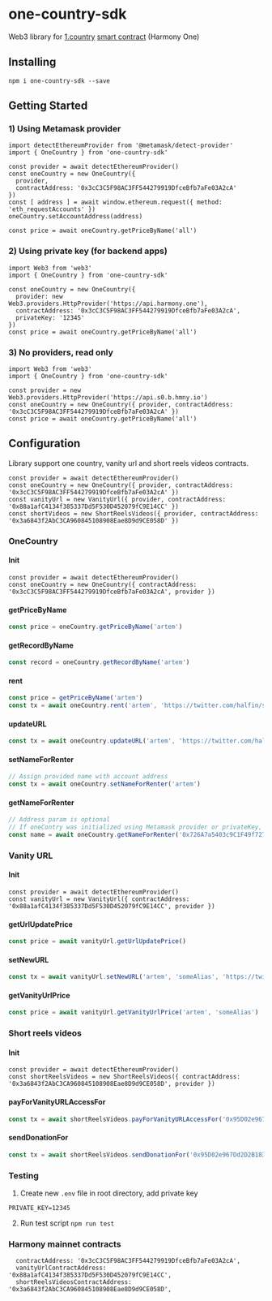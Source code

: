 # one-country-sdk

Web3 library for [1.country](https://1.country/) [smart contract](https://github.com/harmony-one/.1.country) (Harmony One)

## Installing
```shell
npm i one-country-sdk --save
```

## Getting Started
### 1) Using Metamask provider
```shell
import detectEthereumProvider from '@metamask/detect-provider'
import { OneCountry } from 'one-country-sdk'

const provider = await detectEthereumProvider()
const oneCountry = new OneCountry({
  provider,
  contractAddress: '0x3cC3C5F98AC3FF544279919DfceBfb7aFe03A2cA'
})
const [ address ] = await window.ethereum.request({ method: 'eth_requestAccounts' })
oneCountry.setAccountAddress(address)

const price = await oneCountry.getPriceByName('all')
```

### 2) Using private key (for backend apps)
```shell
import Web3 from 'web3'
import { OneCountry } from 'one-country-sdk'

const oneCountry = new OneCountry({
  provider: new Web3.providers.HttpProvider('https://api.harmony.one'),
  contractAddress: '0x3cC3C5F98AC3FF544279919DfceBfb7aFe03A2cA',
  privateKey: '12345'
})
const price = await oneCountry.getPriceByName('all')
```

### 3) No providers, read only
```shell
import Web3 from 'web3'
import { OneCountry } from 'one-country-sdk'

const provider = new Web3.providers.HttpProvider('https://api.s0.b.hmny.io')
const oneCountry = new OneCountry({ provider, contractAddress: '0x3cC3C5F98AC3FF544279919DfceBfb7aFe03A2cA' })
const price = await oneCountry.getPriceByName('all')
```

## Configuration
Library support one country, vanity url and short reels videos contracts.
```shell
const provider = await detectEthereumProvider()
const oneCountry = new OneCountry({ provider, contractAddress: '0x3cC3C5F98AC3FF544279919DfceBfb7aFe03A2cA' })
const vanityUrl = new VanityUrl({ provider, contractAddress: '0x88a1afC4134f385337Dd5F530D452079fC9E14CC' })
const shortVideos = new ShortReelsVideos({ provider, contractAddress: '0x3a6843f2AbC3CA960845108908Eae8D9d9CE058D' })
```

### OneCountry
#### Init
```shell
const provider = await detectEthereumProvider()
const oneCountry = new OneCountry({ contractAddress: '0x3cC3C5F98AC3FF544279919DfceBfb7aFe03A2cA', provider })
```

#### getPriceByName
```javascript
const price = oneCountry.getPriceByName('artem')
```

#### getRecordByName
```javascript
const record = oneCountry.getRecordByName('artem')
```

#### rent
```javascript
const price = getPriceByName('artem')
const tx = await oneCountry.rent('artem', 'https://twitter.com/halfin/status/1072874040', price)
```

#### updateURL
```javascript
const tx = await oneCountry.updateURL('artem', 'https://twitter.com/halfin/status/321214052')
```

#### setNameForRenter
```javascript
// Assign provided name with account address
const tx = await oneCountry.setNameForRenter('artem')
```

#### getNameForRenter
```javascript
// Address param is optional
// If oneContry was initialized using Metamask provider or privateKey, user account address will be used by default. 
const name = await oneCountry.getNameForRenter('0x726A7a5403c9C1F49f72789794358A2FfdacCA85')
```

### Vanity URL
#### Init
```shell
const provider = await detectEthereumProvider()
const vanityUrl = new VanityUrl({ contractAddress: '0x88a1afC4134f385337Dd5F530D452079fC9E14CC', provider })
```
#### getUrlUpdatePrice
```javascript
const price = await vanityUrl.getUrlUpdatePrice()
```

#### setNewURL
```javascript
const tx = await vanityUrl.setNewURL('artem', 'someAlias', 'https://twitter.com', '1000000000000000000')
```

#### getVanityUrlPrice
```javascript
const price = await vanityUrl.getVanityUrlPrice('artem', 'someAlias')
```

### Short reels videos
#### Init
```shell
const provider = await detectEthereumProvider()
const shortReelsVideos = new ShortReelsVideos({ contractAddress: '0x3a6843f2AbC3CA960845108908Eae8D9d9CE058D', provider })
```
#### payForVanityURLAccessFor
```javascript
const tx = await shortReelsVideos.payForVanityURLAccessFor('0x95D02e967Dd2D2B1839347e0B84E59136b11A073', 'artem', 'someAlias', '1000000000000000000', 12345)
```

#### sendDonationFor
```javascript
const tx = await shortReelsVideos.sendDonationFor('0x95D02e967Dd2D2B1839347e0B84E59136b11A073', 'artem', 'someAlias', '1000000000000000000')
```

### Testing
1) Create new `.env` file in root directory, add private key
```
PRIVATE_KEY=12345
```
2) Run test script `npm run test`

### Harmony mainnet contracts
```
  contractAddress: '0x3cC3C5F98AC3FF544279919DfceBfb7aFe03A2cA',
  vanityUrlContractAddress: '0x88a1afC4134f385337Dd5F530D452079fC9E14CC',
  shortReelsVideosContractAddress: '0x3a6843f2AbC3CA960845108908Eae8D9d9CE058D',
```
